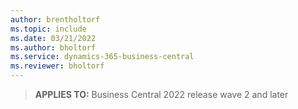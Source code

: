 ```yaml
---
author: brentholtorf
ms.topic: include
ms.date: 03/21/2022
ms.author: bholtorf
ms.service: dynamics-365-business-central
ms.reviewer: bholtorf
---
```

> **APPLIES TO:** Business Central 2022 release wave 2 and later